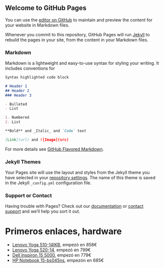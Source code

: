 ## Welcome to GitHub Pages

You can use the [editor on GitHub](https://github.com/rchavarria/books/edit/master/README.md) to maintain and preview the content for your website in Markdown files.

Whenever you commit to this repository, GitHub Pages will run [Jekyll](https://jekyllrb.com/) to rebuild the pages in your site, from the content in your Markdown files.

### Markdown

Markdown is a lightweight and easy-to-use syntax for styling your writing. It includes conventions for

```markdown
Syntax highlighted code block

# Header 1
## Header 2
### Header 3

- Bulleted
- List

1. Numbered
2. List

**Bold** and _Italic_ and `Code` text

[Link](url) and ![Image](src)
```

For more details see [GitHub Flavored Markdown](https://guides.github.com/features/mastering-markdown/).

### Jekyll Themes

Your Pages site will use the layout and styles from the Jekyll theme you have selected in your [repository settings](https://github.com/rchavarria/books/settings). The name of this theme is saved in the Jekyll `_config.yml` configuration file.

### Support or Contact

Having trouble with Pages? Check out our [documentation](https://help.github.com/categories/github-pages-basics/) or [contact support](https://github.com/contact) and we’ll help you sort it out.

# Primeros enlaces, hardware

- [Lenovo Yoga 510-14IKB](https://www.amazon.es/dp/B06W9K6Z6R/), empezó en 858€
- [Lenovo Yoga 520-14](https://www.amazon.es/dp/B072N3111K/), empezó en 799€
- [Dell Inspiron 15 5000](http://www.dell.com/es/p/inspiron-15-5570-laptop/pd?oc=cn57002&model_id=inspiron-15-5570-laptop), empezó en 779€
- [HP Notebook 15-bs045ns](https://www.amazon.es/dp/B0719QYVHR/), empezón en 685€
